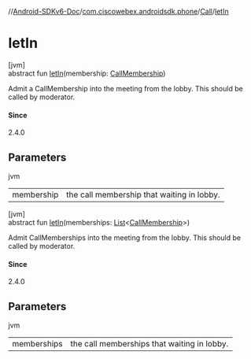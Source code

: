 //[Android-SDKv6-Doc](../../../index.md)/[com.ciscowebex.androidsdk.phone](../index.md)/[Call](index.md)/[letIn](let-in.md)

# letIn

[jvm]\
abstract fun [letIn](let-in.md)(membership: [CallMembership](../-call-membership/index.md))

Admit a CallMembership into the meeting from the lobby. This should be called by moderator.

#### Since

2.4.0

## Parameters

jvm

| | |
|---|---|
| membership | the call membership that waiting in lobby. |

[jvm]\
abstract fun [letIn](let-in.md)(memberships: [List](https://kotlinlang.org/api/latest/jvm/stdlib/kotlin.collections/-list/index.html)&lt;[CallMembership](../-call-membership/index.md)&gt;)

Admit CallMemberships into the meeting from the lobby. This should be called by moderator.

#### Since

2.4.0

## Parameters

jvm

| | |
|---|---|
| memberships | the call memberships that waiting in lobby. |
